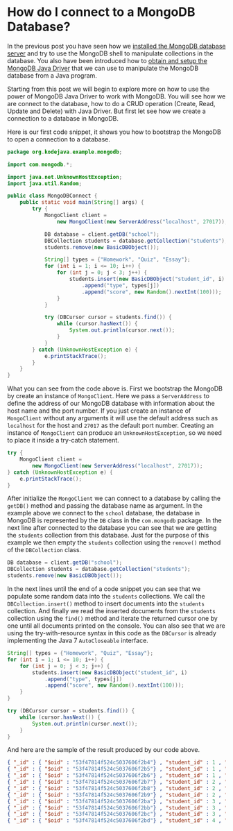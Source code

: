 # How do I connect to a MongoDB Database?

In the previous post you have seen how we [installed the MongoDB database server](//kodejava.org/installing-and-running-mongodb-in-windows-7/) and try to use the MongoDB shell to manipulate collections in the database. You also have been introduced how to [obtain and setup the MongoDB Java Driver](//kodejava.org/introduction-to-mongodb-java-driver/) that we can use to manipulate the MongoDB database from a Java program.

Starting from this post we will begin to explore more on how to use the power of MongoDB Java Driver to work with MongoDB. You will see how we are connect to the database, how to do a CRUD operation (Create, Read, Update and Delete) with Java Driver. But first let see how we create a connection to a database in MongoDB.

Here is our first code snippet, it shows you how to bootstrap the MongoDB to open a connection to a database.

```java
package org.kodejava.example.mongodb;

import com.mongodb.*;

import java.net.UnknownHostException;
import java.util.Random;

public class MongoDBConnect {
    public static void main(String[] args) {
        try {
            MongoClient client =
                new MongoClient(new ServerAddress("localhost", 27017));

            DB database = client.getDB("school");
            DBCollection students = database.getCollection("students");
            students.remove(new BasicDBObject());

            String[] types = {"Homework", "Quiz", "Essay"};
            for (int i = 1; i <= 10; i++) {
                for (int j = 0; j < 3; j++) {
                    students.insert(new BasicDBObject("student_id", i)
                        .append("type", types[j])
                        .append("score", new Random().nextInt(100)));
                }
            }

            try (DBCursor cursor = students.find()) {
                while (cursor.hasNext()) {
                    System.out.println(cursor.next());
                }
            }
        } catch (UnknownHostException e) {
            e.printStackTrace();
        }
    }
}
```

What you can see from the code above is. First we bootstrap the MongoDB by create an instance of `MongoClient`. Here we pass a `ServerAddress` to define the address of our MongoDB database with information about the host name and the port number. If you just create an instance of `MongoClient` without any arguments it will use the default address such as `localhost` for the host and `27017` as the default port number. Creating an instance of `MongoClient` can produce an `UnknownHostException`, so we need to place it inside a try-catch statement.

```java
try {
    MongoClient client =
        new MongoClient(new ServerAddress("localhost", 27017));
} catch (UnknownHostException e) {
    e.printStackTrace();
}
```

After initialize the `MongoClient` we can connect to a database by calling the `getDB()` method and passing the database name as argument. In the example above we connect to the `school` database, the database in MongoDB is represented by the `DB` class in the `com.mongodb` package. In the next line after connected to the database you can see that we are getting the `students` collection from this database. Just for the purpose of this example we then empty the `students` collection using the `remove()` method of the `DBCollection` class.

```java
DB database = client.getDB("school");
DBCollection students = database.getCollection("students");
students.remove(new BasicDBObject());
```

In the next lines until the end of a code snippet you can see that we populate some random data into the `students` collections. We call the `DBCollection.insert()` method to insert documents into the `students` collection. And finally we read the inserted documents from the `students` collection using the `find()` method and iterate the returned cursor one by one until all documents printed on the console. You can also see that we are using the try-with-resource syntax in this code as the `DBCursor` is already implementing the Java 7 `AutoCloseable` interface.

```java
String[] types = {"Homework", "Quiz", "Essay"};
for (int i = 1; i <= 10; i++) {
    for (int j = 0; j < 3; j++) {
        students.insert(new BasicDBObject("student_id", i)
            .append("type", types[j])
            .append("score", new Random().nextInt(100)));
    }
}

try (DBCursor cursor = students.find()) {
    while (cursor.hasNext()) {
        System.out.println(cursor.next());
    }
}
```

And here are the sample of the result produced by our code above.

```json
{ "_id" : { "$oid" : "53f47814f524c5037606f2b4"} , "student_id" : 1 , "type" : "Homework" , "score" : 86}
{ "_id" : { "$oid" : "53f47814f524c5037606f2b5"} , "student_id" : 1 , "type" : "Quiz" , "score" : 14}
{ "_id" : { "$oid" : "53f47814f524c5037606f2b6"} , "student_id" : 1 , "type" : "Essay" , "score" : 35}
{ "_id" : { "$oid" : "53f47814f524c5037606f2b7"} , "student_id" : 2 , "type" : "Homework" , "score" : 12}
{ "_id" : { "$oid" : "53f47814f524c5037606f2b8"} , "student_id" : 2 , "type" : "Quiz" , "score" : 96}
{ "_id" : { "$oid" : "53f47814f524c5037606f2b9"} , "student_id" : 2 , "type" : "Essay" , "score" : 51}
{ "_id" : { "$oid" : "53f47814f524c5037606f2ba"} , "student_id" : 3 , "type" : "Homework" , "score" : 54}
{ "_id" : { "$oid" : "53f47814f524c5037606f2bb"} , "student_id" : 3 , "type" : "Quiz" , "score" : 50}
{ "_id" : { "$oid" : "53f47814f524c5037606f2bc"} , "student_id" : 3 , "type" : "Essay" , "score" : 38}
{ "_id" : { "$oid" : "53f47814f524c5037606f2bd"} , "student_id" : 4 , "type" : "Homework" , "score" : 69}
```
